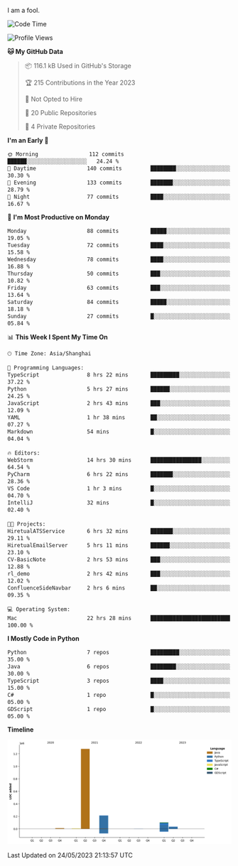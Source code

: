 I am a fool.

<!--START_SECTION:waka-->
![Code Time](http://img.shields.io/badge/Code%20Time-427%20hrs%2012%20mins-blue)

![Profile Views](http://img.shields.io/badge/Profile%20Views-3-blue)

**🐱 My GitHub Data** 

> 📦 116.1 kB Used in GitHub's Storage 
 > 
> 🏆 215 Contributions in the Year 2023
 > 
> 🚫 Not Opted to Hire
 > 
> 📜 20 Public Repositories 
 > 
> 🔑 4 Private Repositories 
 > 
**I'm an Early 🐤** 

```text
🌞 Morning                112 commits         ██████░░░░░░░░░░░░░░░░░░░   24.24 % 
🌆 Daytime                140 commits         ████████░░░░░░░░░░░░░░░░░   30.30 % 
🌃 Evening                133 commits         ███████░░░░░░░░░░░░░░░░░░   28.79 % 
🌙 Night                  77 commits          ████░░░░░░░░░░░░░░░░░░░░░   16.67 % 
```
📅 **I'm Most Productive on Monday** 

```text
Monday                   88 commits          █████░░░░░░░░░░░░░░░░░░░░   19.05 % 
Tuesday                  72 commits          ████░░░░░░░░░░░░░░░░░░░░░   15.58 % 
Wednesday                78 commits          ████░░░░░░░░░░░░░░░░░░░░░   16.88 % 
Thursday                 50 commits          ███░░░░░░░░░░░░░░░░░░░░░░   10.82 % 
Friday                   63 commits          ███░░░░░░░░░░░░░░░░░░░░░░   13.64 % 
Saturday                 84 commits          █████░░░░░░░░░░░░░░░░░░░░   18.18 % 
Sunday                   27 commits          █░░░░░░░░░░░░░░░░░░░░░░░░   05.84 % 
```


📊 **This Week I Spent My Time On** 

```text
🕑︎ Time Zone: Asia/Shanghai

💬 Programming Languages: 
TypeScript               8 hrs 22 mins       █████████░░░░░░░░░░░░░░░░   37.22 % 
Python                   5 hrs 27 mins       ██████░░░░░░░░░░░░░░░░░░░   24.25 % 
JavaScript               2 hrs 43 mins       ███░░░░░░░░░░░░░░░░░░░░░░   12.09 % 
YAML                     1 hr 38 mins        ██░░░░░░░░░░░░░░░░░░░░░░░   07.27 % 
Markdown                 54 mins             █░░░░░░░░░░░░░░░░░░░░░░░░   04.04 % 

🔥 Editors: 
WebStorm                 14 hrs 30 mins      ████████████████░░░░░░░░░   64.54 % 
PyCharm                  6 hrs 22 mins       ███████░░░░░░░░░░░░░░░░░░   28.36 % 
VS Code                  1 hr 3 mins         █░░░░░░░░░░░░░░░░░░░░░░░░   04.70 % 
IntelliJ                 32 mins             █░░░░░░░░░░░░░░░░░░░░░░░░   02.40 % 

🐱‍💻 Projects: 
HiretualATSService       6 hrs 32 mins       ███████░░░░░░░░░░░░░░░░░░   29.11 % 
HiretualEmailServer      5 hrs 11 mins       ██████░░░░░░░░░░░░░░░░░░░   23.10 % 
CV-BasicNote             2 hrs 53 mins       ███░░░░░░░░░░░░░░░░░░░░░░   12.88 % 
rl_demo                  2 hrs 42 mins       ███░░░░░░░░░░░░░░░░░░░░░░   12.02 % 
ConfluenceSideNavbar     2 hrs 6 mins        ██░░░░░░░░░░░░░░░░░░░░░░░   09.35 % 

💻 Operating System: 
Mac                      22 hrs 28 mins      █████████████████████████   100.00 % 
```

**I Mostly Code in Python** 

```text
Python                   7 repos             █████████░░░░░░░░░░░░░░░░   35.00 % 
Java                     6 repos             ████████░░░░░░░░░░░░░░░░░   30.00 % 
TypeScript               3 repos             ████░░░░░░░░░░░░░░░░░░░░░   15.00 % 
C#                       1 repo              █░░░░░░░░░░░░░░░░░░░░░░░░   05.00 % 
GDScript                 1 repo              █░░░░░░░░░░░░░░░░░░░░░░░░   05.00 % 
```



**Timeline**

![Lines of Code chart](https://raw.githubusercontent.com/VeejaLiu/VeejaLiu/master/assets/bar_graph.png)


 Last Updated on 24/05/2023 21:13:57 UTC
<!--END_SECTION:waka-->
